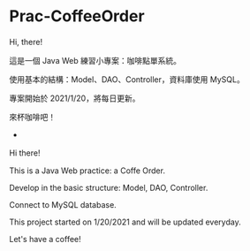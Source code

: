 # Prac-CoffeeOrder

Hi, there!
　

這是一個 Java Web 練習小專案：咖啡點單系統。

使用基本的結構：Model、DAO、Controller，資料庫使用 MySQL。

專案開始於 2021/1/20，將每日更新。

來杯咖啡吧！


-


Hi there!
　

This is a Java Web practice: a Coffe Order. 

Develop in the basic structure: Model, DAO, Controller.

Connect to MySQL database.

This project started on 1/20/2021 and will be updated everyday.

Let's have a coffee!

